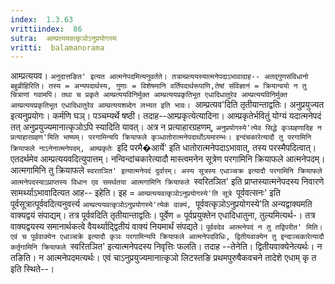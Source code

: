 ```yaml
---
index:  1.3.63
vrittiindex:  86
sutra:  आम्प्रत्ययवत्कृञोऽनुप्रयोगस्य
vritti:  balamanorama 
---
```


आम्प्रत्ययव। `अनुदात्तङित' इत्यत आत्मनेपदमित्यनुवर्तते। तत्राम्प्रत्ययस्यात्मनेपदाऽभावादाह-- अतद्गुणसंविधानो बहुव्रीहिरिति। तस्य = अन्यपदार्थस्य, गुणाः = विशेषमानि वर्तिपदार्थरूपाणि,तेषां संविज्ञानं = क्रियान्वयो न तु चित्राणां गवामपि। तथा च प्रकृते आम्प्रत्ययविनिर्मुक्त आम्प्रत्ययप्रकृतिभूत एधादिधातुरेव आम्प्रत्ययविनिर्मुक्त आम्प्रत्ययप्रकृतिभूत एधादिधातुरेव आम्प्रत्ययशब्देन लभ्यत इति भावः। `आम्प्रत्यव'दिति तृतीयान्ताद्वतिः। अनुप्रयुज्यत इत्यनुप्रयोगः। कर्मणि घञ्। पञ्चम्यर्थे षष्ठी। तदाह--आम्प्रकृत्येत्यादिना। आम्प्रकृतेर्भवितुं योग्यं यदात्मनेपदं तत् अनुप्रयुज्यमानात्कृञोऽपि स्यादिति यावत्। अत्र न प्रत्याहारग्रहणम्, `अनुप्रयोगस्ये'त्येव सिद्धे कृञ्ग्रहणादिह न प्रत्याहारग्रहण'मिति भाष्यम्। परगामिन्यपि क्रियाफले कृञ्धातोरात्मनेपदार्थोऽयमारम्भः। इन्दंचकारेत्यादौ तु परगामिनि क्रियाफले नाऽनेनात्मनेपदम्, आम्प्रकृतेः `इदि परमै�आर्ये' इति धातोरात्मनेपदाऽभावात्, तस्य परस्मैपदित्वात्। एतदर्थमेव आम्प्रत्ययवदित्युपात्तम्। नन्विन्दांचकारेत्यादौ मास्त्वमनेन सूत्रेण परगामिनि क्रियाफले आत्मनेपदम्। आत्मगामिनि तु क्रियाफले `स्वरतञित' इत्यात्मनेपदं दुर्वारम्। अस्य सूत्रस्य एधाञ्चक्र इत्यादौ परगामिनि क्रियाफले आत्मनेपदस्याऽप्राप्तस्य विधान एव समर्थतया आत्मगामिनि क्रियाफले `स्वरितञित' इति प्राप्तस्यात्मनेपदस्य निवारणे सामर्थ्याऽभावादित्यत आह-- इहेति। इह = `आम्प्रत्ययवत्कृञोऽनुप्रयोगस्ये'ति सूत्रे `पूर्ववत्सनः' इति पूर्वसूत्रात्पूर्ववदित्यनुवर्त्त्य `आम्प्रत्ययवत्कृञोऽनुप्रयोगस्ये'त्येकं वाक्यं, `पूर्ववत्कृञोऽनुप्रयोगस्ये'ति अन्यद्वाक्यमति वाक्यद्वयं संपाद्यम्। तत्र पूर्ववदिति तृतीयान्ताद्वतिः। पूर्वेण = पूर्वप्रयुक्तेन एधादिधातुना, तुल्यमित्यर्थ-। तत्र वाक्यद्वयस्य समानार्थकत्वे वैयर्थ्याद्द्वितीयं वाक्यं नियमार्थं संपद्यते। `पूर्ववदेव आत्मनेपदं न तु तद्विपरीत' मिति। एवं च पूर्ववाक्येन एधाञ्चक्रे इत्यादौ कृञः परगामिन्यपि क्रियाफले आत्मनेपदविधिः, द्वितीयवाक्येन तु इन्दाञ्चकारेत्यादौ कर्तृगामिनि क्रियाफले `स्वरितञित' इत्यात्मनेपदस्य निवृत्तिः फलति। तदाह --तेनेति। द्वितीयवाक्येनेत्यर्थः। न तङिति। न आत्मनेपदमत्यर्थः। एवं चाऽनुप्रयुज्यमानात्कृञो लिटस्तङि प्रथमपुरुषैकवचने तादेशे एधाम् कृ त इति स्थिते--।

